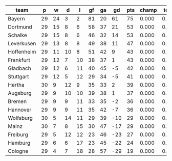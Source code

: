 |    team    | p  | w  | d  | l  | gf | ga | gd  | pts | champ | top2  | top3  | top4  |  5-7  | bot4  | bot3  | bot2  |
|------------|----|----|----|----|----|----|-----|-----|-------|-------|-------|-------|-------|-------|-------|-------|
| Bayern     | 29 | 24 |  3 |  2 | 81 | 20 |  61 |  75 | 0.000 | 0.000 | 0.000 | 0.000 | 0.000 | 0.000 | 0.000 | 0.000|
| Dortmund   | 29 | 15 |  8 |  6 | 58 | 37 |  21 |  53 | 0.000 | 0.000 | 0.000 | 0.000 | 0.000 | 0.000 | 0.000 | 0.000|
| Schalke    | 29 | 15 |  8 |  6 | 46 | 32 |  14 |  53 | 0.000 | 0.000 | 0.000 | 0.000 | 0.000 | 0.000 | 0.000 | 0.000|
| Leverkusen | 29 | 13 |  8 |  8 | 49 | 38 |  11 |  47 | 0.000 | 0.000 | 0.000 | 0.000 | 0.000 | 0.000 | 0.000 | 0.000|
| Hoffenheim | 29 | 11 | 10 |  8 | 51 | 42 |   9 |  43 | 0.000 | 0.000 | 0.000 | 0.000 | 0.000 | 0.000 | 0.000 | 0.000|
| Frankfurt  | 29 | 12 |  7 | 10 | 38 | 37 |   1 |  43 | 0.000 | 0.000 | 0.000 | 0.000 | 0.000 | 0.000 | 0.000 | 0.000|
| Gladbach   | 29 | 12 |  6 | 11 | 40 | 45 |  -5 |  42 | 0.000 | 0.000 | 0.000 | 0.000 | 0.000 | 0.000 | 0.000 | 0.000|
| Stuttgart  | 29 | 12 |  5 | 12 | 29 | 34 |  -5 |  41 | 0.000 | 0.000 | 0.000 | 0.000 | 0.000 | 0.000 | 0.000 | 0.000|
| Hertha     | 30 |  9 | 12 |  9 | 35 | 33 |   2 |  39 | 0.000 | 0.000 | 0.000 | 0.000 | 0.000 | 0.000 | 0.000 | 0.000|
| Augsburg   | 29 |  9 | 10 | 10 | 39 | 38 |   1 |  37 | 0.000 | 0.000 | 0.000 | 0.000 | 0.000 | 0.000 | 0.000 | 0.000|
| Bremen     | 29 |  9 |  9 | 11 | 33 | 35 |  -2 |  36 | 0.000 | 0.000 | 0.000 | 0.000 | 0.000 | 0.000 | 0.000 | 0.000|
| Hannover   | 29 |  9 |  9 | 11 | 35 | 42 |  -7 |  36 | 0.000 | 0.000 | 0.000 | 0.000 | 0.000 | 0.000 | 0.000 | 0.000|
| Wolfsburg  | 30 |  5 | 14 | 11 | 29 | 39 | -10 |  29 | 0.000 | 0.000 | 0.000 | 0.000 | 0.000 | 0.000 | 0.000 | 0.000|
| Mainz      | 30 |  7 |  8 | 15 | 30 | 47 | -17 |  29 | 0.000 | 0.000 | 0.000 | 0.000 | 0.000 | 0.000 | 0.000 | 0.000|
| Freiburg   | 29 |  5 | 12 | 12 | 23 | 46 | -23 |  27 | 0.000 | 0.000 | 0.000 | 0.000 | 0.000 | 0.000 | 0.000 | 0.000|
| Hamburg    | 29 |  6 |  6 | 17 | 23 | 45 | -22 |  24 | 0.000 | 0.000 | 0.000 | 0.000 | 0.000 | 0.000 | 0.000 | 0.000|
| Cologne    | 29 |  4 |  7 | 18 | 28 | 57 | -29 |  19 | 0.000 | 0.000 | 0.000 | 0.000 | 0.000 | 0.000 | 0.000 | 0.000|
